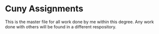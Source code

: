 # Cuny Assignments
This is the master file for all work done by me within this degree. Any work done with others will be found in a different respository.
